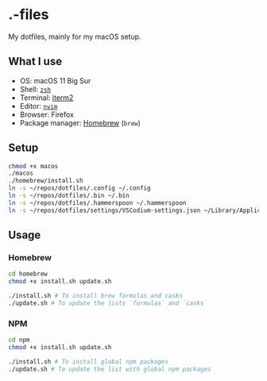 # .-files

My dotfiles, mainly for my macOS setup.

## What I use

- OS: macOS 11 Big Sur
- Shell: [`zsh`](.config/zsh)
- Terminal: [iterm2](.config/iterm)
- Editor: [`nvim`](.config/nvim)
- Browser: Firefox
- Package manager: [Homebrew](https://brew.sh) (`brew`)

## Setup

```sh
chmod +x macos
./macos
./homebrew/install.sh
ln -s ~/repos/dotfiles/.config ~/.config
ln -s ~/repos/dotfiles/.bin ~/.bin
ln -s ~/repos/dotfiles/.hammerspoon ~/.hammerspoon
ln -s ~/repos/dotfiles/settings/VSCodium-settings.json ~/Library/Application\ Support/Code/User/settings.json
```

## Usage

### Homebrew

```sh
cd homebrew
chmod +x install.sh update.sh

./install.sh # To install brew formulas and casks
./update.sh # To update the lists `formulas` and `casks`
```

### NPM

```sh
cd npm
chmod +x install.sh update.sh

./install.sh # To install global npm packages
./update.sh # To update the list with global npm packages
```
